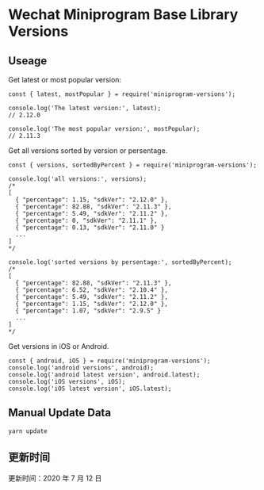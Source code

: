 
# Wechat Miniprogram Base Library Versions

## Useage

Get latest or most popular version:

```;
const { latest, mostPopular } = require('miniprogram-versions');

console.log('The latest version:', latest);
// 2.12.0

console.log('The most popular version:', mostPopular);
// 2.11.3

```

Get all versions sorted by version or persentage.

```
const { versions, sortedByPercent } = require('miniprogram-versions');

console.log('all versions:', versions);
/*
[
  { "percentage": 1.15, "sdkVer": "2.12.0" },
  { "percentage": 82.88, "sdkVer": "2.11.3" },
  { "percentage": 5.49, "sdkVer": "2.11.2" },
  { "percentage": 0, "sdkVer": "2.11.1" },
  { "percentage": 0.13, "sdkVer": "2.11.0" }
  ...
]
*/

console.log('sorted versions by persentage:', sortedByPercent);
/*
[
  { "percentage": 82.88, "sdkVer": "2.11.3" },
  { "percentage": 6.52, "sdkVer": "2.10.4" },
  { "percentage": 5.49, "sdkVer": "2.11.2" },
  { "percentage": 1.15, "sdkVer": "2.12.0" },
  { "percentage": 1.07, "sdkVer": "2.9.5" }
  ...
]
*/
```

Get versions in iOS or Android.

```
const { android, iOS } = require('miniprogram-versions');
console.log('android versions', android);
console.log('android latest version', android.latest);
console.log('iOS versions', iOS);
console.log('iOS latest version', iOS.latest);
```

## Manual Update Data

```
yarn update
```

## 更新时间

更新时间：2020 年 7 月 12 日
